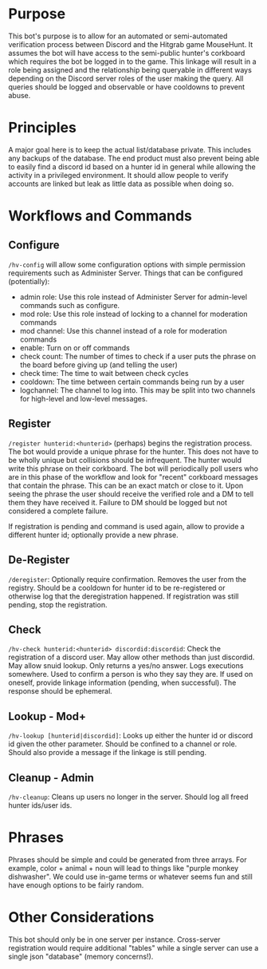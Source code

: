 # Purpose

This bot's purpose is to allow for an automated or semi-automated verification process between Discord and the Hitgrab game MouseHunt. It assumes the bot will have access to the semi-public hunter's corkboard which requires the bot be logged in to the game. This linkage will result in a role being assigned and the relationship being queryable in different ways depending on the Discord server roles of the user making the query. All queries should be logged and observable or have cooldowns to prevent abuse.

# Principles

A major goal here is to keep the actual list/database private. This includes any backups of the database. The end product must also prevent being able to easily find a discord id based on a hunter id in general while allowing the activity in a privileged environment. It should allow people to verify accounts are linked but leak as little data as possible when doing so.

# Workflows and Commands

## Configure

`/hv-config` will allow some configuration options with simple permission requirements such as Administer Server. Things that can be configured (potentially):
- admin role: Use this role instead of Administer Server for admin-level commands such as configure.
- mod role: Use this role instead of locking to a channel for moderation commands
- mod channel: Use this channel instead of a role for moderation commands
- enable: Turn on or off commands
- check count: The number of times to check if a user puts the phrase on the board before giving up (and telling the user)
- check time: The time to wait between check cycles
- cooldown: The time between certain commands being run by a user
- logchannel: The channel to log into. This may be split into two channels for high-level and low-level messages.

## Register

`/register hunterid:<hunterid>` (perhaps) begins the registration process. The bot would provide a unique phrase for the hunter. This does not have to be wholly unique but collisions should be infrequent. The hunter would write this phrase on their corkboard. The bot will periodically poll users who are in this phase of the workflow and look for "recent" corkboard messages that contain the phrase. This can be an exact match or close to it. Upon seeing the phrase the user should receive the verified role and a DM to tell them they have received it. Failure to DM should be logged but not considered a complete failure.

If registration is pending and command is used again, allow to provide a different hunter id; optionally provide a new phrase.

## De-Register

`/deregister`: Optionally require confirmation. Removes the user from the registry. Should be a cooldown for hunter id to be re-registered or otherwise log that the deregistration happened. If registration was still pending, stop the registration.

## Check

`/hv-check hunterid:<hunterid> discordid:discordid`: Check the registration of a discord user. May allow other methods than just discordid. May allow snuid lookup. Only returns a yes/no answer. Logs executions somewhere. Used to confirm a person is who they say they are. If used on oneself, provide linkage information (pending, when successful). The response should be ephemeral.

## Lookup - Mod+

`/hv-lookup [hunterid|discordid]`: Looks up either the hunter id or discord id given the other parameter. Should be confined to a channel or role. Should also provide a message if the linkage is still pending.

## Cleanup - Admin

`/hv-cleanup`: Cleans up users no longer in the server. Should log all freed hunter ids/user ids.

# Phrases

Phrases should be simple and could be generated from three arrays. For example, color + animal + noun will lead to things like "purple monkey dishwasher". We could use in-game terms or whatever seems fun and still have enough options to be fairly random. 

# Other Considerations

This bot should only be in one server per instance. Cross-server registration would require additional "tables" while a single server can use a single json "database" (memory concerns!).
